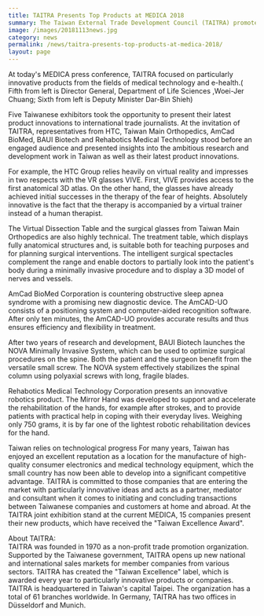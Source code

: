 ```yaml
---
title: TAITRA Presents Top Products at MEDICA 2018
summary: The Taiwan External Trade Development Council (TAITRA) promotes the sale of Taiwanese products at home and abroad. At today's MEDICA press conference, TAITRA focused on particularly innovative products from the fields of medical technology and e-health.
image: /images/20181113news.jpg
category: news
permalink: /news/taitra-presents-top-products-at-medica-2018/
layout: page
---
```

At today's MEDICA press conference, TAITRA focused on particularly innovative products from the fields of medical technology and e-health.( Fifth from left is Director General, Department of Life Sciences ,Woei-Jer Chuang; Sixth from left is Deputy Minister Dar-Bin Shieh)
<br>


Five Taiwanese exhibitors took the opportunity to present their latest product innovations to international trade journalists. At the invitation of TAITRA, representatives from HTC, Taiwan Main Orthopedics, AmCad BioMed, BAUI Biotech and Rehabotics Medical Technology stood before an engaged audience and presented insights into the ambitious research and development work in Taiwan as well as their latest product innovations.

For example, the HTC Group relies heavily on virtual reality and impresses in two respects with the VR glasses VIVE. First, VIVE provides access to the first anatomical 3D atlas. On the other hand, the glasses have already achieved initial successes in the therapy of the fear of heights. Absolutely innovative is the fact that the therapy is accompanied by a virtual trainer instead of a human therapist.

The Virtual Dissection Table and the surgical glasses from Taiwan Main Orthopedics are also highly technical. The treatment table, which displays fully anatomical structures and, is suitable both for teaching purposes and for planning surgical interventions. The intelligent surgical spectacles complement the range and enable doctors to partially look into the patient's body during a minimally invasive procedure and to display a 3D model of nerves and vessels.

AmCad BioMed Corporation is countering obstructive sleep apnea syndrome with a promising new diagnostic device. The AmCAD-UO consists of a positioning system and computer-aided recognition software. After only ten minutes, the AmCAD-UO provides accurate results and thus ensures efficiency and flexibility in treatment.

After two years of research and development, BAUI Biotech launches the NOVA Minimally Invasive System, which can be used to optimize surgical procedures on the spine. Both the patient and the surgeon benefit from the versatile small screw. The NOVA system effectively stabilizes the spinal column using polyaxial screws with long, fragile blades.

Rehabotics Medical Technology Corporation presents an innovative robotics product. The Mirror Hand was developed to support and accelerate the rehabilitation of the hands, for example after strokes, and to provide patients with practical help in coping with their everyday lives. Weighing only 750 grams, it is by far one of the lightest robotic rehabilitation devices for the hand.

Taiwan relies on technological progress
For many years, Taiwan has enjoyed an excellent reputation as a location for the manufacture of high-quality consumer electronics and medical technology equipment, which the small country has now been able to develop into a significant competitive advantage. TAITRA is committed to those companies that are entering the market with particularly innovative ideas and acts as a partner, mediator and consultant when it comes to initiating and concluding transactions between Taiwanese companies and customers at home and abroad. At the TAITRA joint exhibition stand at the current MEDICA, 15 companies present their new products, which have received the "Taiwan Excellence Award".

About TAITRA:
<br/>
TAITRA was founded in 1970 as a non-profit trade promotion organization. Supported by the Taiwanese government, TAITRA opens up new national and international sales markets for member companies from various sectors. TAITRA has created the "Taiwan Excellence" label, which is awarded every year to particularly innovative products or companies. TAITRA is headquartered in Taiwan's capital Taipei. The organization has a total of 61 branches worldwide. In Germany, TAITRA has two offices in Düsseldorf and Munich.
